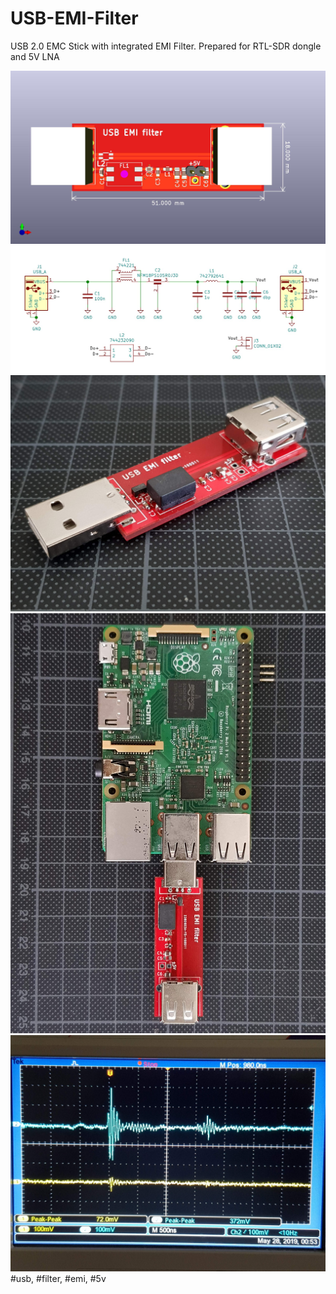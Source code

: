 # USB-EMI-Filter
USB 2.0 EMC Stick with integrated EMI Filter. Prepared for RTL-SDR dongle and 5V LNA

<img src="https://github.com/cernohorsky/USB-EMI-Filter/blob/master/pictures/USB-EMI-Filter-View01.jpg" />
<img src="https://github.com/cernohorsky/USB-EMI-Filter/blob/master/pictures/USB-EMI-Filter-View02.jpg" />
<img src="https://github.com/cernohorsky/USB-EMI-Filter/blob/master/pictures/20190527_185358.jpg" />
<img src="https://github.com/cernohorsky/USB-EMI-Filter/blob/master/pictures/20190527_190036.jpg" />
<img src="https://github.com/cernohorsky/USB-EMI-Filter/blob/master/pictures/20190527_193119.jpg" />
#usb, #filter, #emi, #5v
